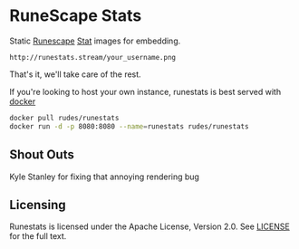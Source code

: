 # RuneScape Stats

Static [Runescape](http://www.runescape.com/) [Stat](http://runestats.stream/) images for embedding.

```
http://runestats.stream/your_username.png
```
That's it, we'll take care of the rest.

If you're looking to host your own instance,
runestats is best served with [docker](https://docker.com/)
```bash
docker pull rudes/runestats
docker run -d -p 8080:8080 --name=runestats rudes/runestats
```

## Shout Outs

Kyle Stanley for fixing that annoying rendering bug

## Licensing

Runestats is licensed under the Apache License, Version 2.0. 
See [LICENSE](https://github.com/rudes/runestats/blob/master/LICENSE) for the full text.
 
